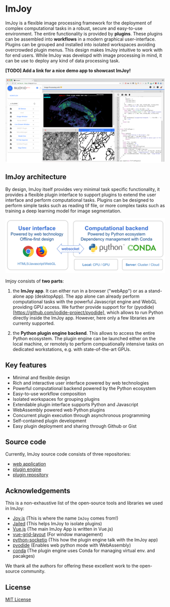 # ImJoy

ImJoy is a flexible image processing framework for the deployment of complex
computational tasks in a robust, secure and easy-to-use environment.
The entire functionality is provided by **plugins**. These plugins can be
assembled into **workflows** in a modern graphical user-interface.
Plugins can be grouped and installed into isolated workspaces avoiding
overcrowded plugin menus. This design makes ImJoy intuitive to work with
for end users. While ImJoy was developd with image processing in mind, it can
be use to deploy any kind of data processing task.


**[TODO] Add a link for a nice demo app to showcast ImJoy!**

<img src="./assets/imjoy-screenshot.png" width="600px"></img>

## ImJoy architecture
By design, ImJoy itself provides very minimal task specific functionality, it
provides a flexible plugin interface to support plugins to extend the user
interface and perform computational tasks. Plugins can be designed to perform
simple tasks such as reading tif file, or more complex tasks such as training
a deep learning model for image segmentation.

<img src="./assets/imjoy-overview.png" width="800px"></img>

Imjoy consists of **two parts**:

1.  the **ImJoy app**. It can either run in a browser ("webApp") or as a stand-alone app (desktopApp). The app alone can already perform computational tasks with the powerful
Javascript engine and WebGL providing GPU access. We further provide support for
for (pyodide)[https://github.com/iodide-project/pyodide], which allows to run
Python directly inside the ImJoy app. However, here only a few libraries are
currenty supported.

2.  the **Python plugin engine backend**. This allows to access the entire Python ecosystem. The plugin engine can be launched either on the local machine, or remotely to perform compuationally intensive tasks on dedicated workstations, e.g. with state-of-the-art GPUs.


## Key features

-   Minimal and flexible design
-   Rich and interactive user interface powered by web technologies
-   Powerful computational backend powered by the Python ecosystem
-   Easy-to-use workflow composition
-   Isolated workspaces for grouping plugins
-   Extendable plugin interface supports Python and Javascript
-   WebAssembly powered web Python plugins
-   Concurrent plugin execution through asynchronous programming
-   Self-contained plugin development
-   Easy plugin deployment and sharing through Github or Gist

## Source code

Currently, ImJoy source code consists of three repositories:

-   [web application](https://github.com/oeway/ImJoy/)
-   [plugin engine](https://github.com/oeway/ImJoy-Engine)
-   [plugin repository](https://github.com/oeway/ImJoy-Plugins)

## Acknowledgements

This is a non-exhaustive list of the open-source tools and libraries we used in ImJoy:

-   [Joy.js](https://github.com/ncase/joy) (This is where the name `ImJoy` comes from!)
-   [Jailed](https://github.com/asvd/jailed) (This helps ImJoy to isolate plugins)
-   [Vue.js](https://vuejs.org/) (The main ImJoy App is written in Vue.js)
-   [vue-grid-layout](https://github.com/jbaysolutions/vue-grid-layout) (For window management)
-   [python-socketio](https://github.com/miguelgrinberg/python-socketio) (This how the plugin engine talk with the ImJoy app)
-   [pyodide](https://github.com/iodide-project/pyodide) (Enables web python mode with WebAssembly)
-   [conda](https://conda.io/) (The plugin engine uses Conda for managing virtual env. and pacakges)

We thank all the authors for offering these excellent work to the open-source community.

## License

[MIT License](https://github.com/oeway/ImJoy/blob/master/LICENSE)
